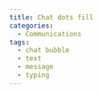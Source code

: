 ```yaml
---
title: Chat dots fill
categories:
  - Communications
tags:
  - chat bubble
  - text
  - message
  - typing
---
```

